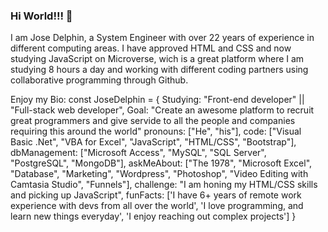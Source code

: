 ### Hi World!!! 👋
I am Jose Delphin, a System Engineer with over 22 years of experience in different computing areas.
I have approved HTML and CSS and now studying JavaScript on Microverse, wich is a great platform where I am studying 8 hours a day and working with different coding partners using collaborative programming through Github.

Enjoy my Bio:
const JoseDelphin = {
  Studying: "Front-end developer" || "Full-stack web developer",
  Goal: "Create an awesome platform to recruit great programmers and give servide to all the people and companies requiring this around the world"
  pronouns: ["He", "his"],
  code: ["Visual Basic .Net", "VBA for Excel", "JavaScript", "HTML/CSS", "Bootstrap"],
  dbManagement: ["Microsoft Access", "MySQL", "SQL Server", "PostgreSQL", "MongoDB"],
  askMeAbout: ["The 1978", "Microsoft Excel", "Database", "Marketing", "Wordpress", "Photoshop", "Video Editing with Camtasia Studio", "Funnels"],
  challenge: "I am honing my HTML/CSS skills and picking up JavaScript",
  funFacts: ['I have 6+ years of remote work experience with devs from all over the world', 
  'I love programming, and learn new things everyday', 'I enjoy reaching out complex projects']
}
